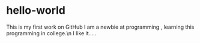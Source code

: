 # hello-world
This is my first work on GitHub
I am a newbie at programming , learning this programming in college.\n
I like it.....
